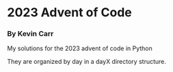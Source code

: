 # 2023 Advent of Code
### By Kevin Carr

My solutions for the 2023 advent of code in Python

They are organized by day in a dayX directory structure.
